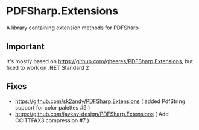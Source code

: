 # PDFSharp.Extensions
A library containing extension methods for PDFSharp

## Important
It's mostly based on https://github.com/gheeres/PDFSharp.Extensions, but fixed to work on .NET Standard 2

## Fixes
- https://github.com/sk2andy/PDFSharp.Extensions ( added PdfString support for color palettes #9 )
- https://github.com/jaykay-design/PDFSharp.Extensions ( Add CCITTFAX3 compression #7 )
